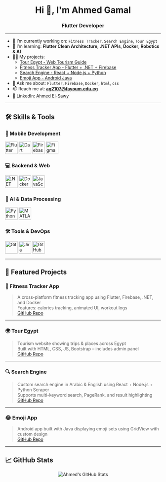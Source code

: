 <h1 align="center">Hi 👋, I'm Ahmed Gamal</h1>
<h3 align="center">Flutter Developer </h3>

---

- 🔭 I’m currently working on: `Fitness Tracker`, `Search Engine`, `Tour Egypt`
- 🌱 I’m learning: **Flutter Clean Architecture**, **.NET APIs**, **Docker**, **Robotics & AI**
- 👨‍💻 My projects:  
  - [Tour Egypt - Web Tourism Guide](#)  
  - [Fitness Tracker App - Flutter + .NET + Firebase](#)  
  - [Search Engine - React + Node.js + Python](#)  
  - [Emoji App - Android Java](#)  
- 💬 Ask me about: `Flutter`, `Firebase`,  `Docker`, `html`, `css`
- 📫 Reach me at: **ag2107@fayoum.edu.eg**
- 💼 LinkedIn: [Ahmed El-Sawy](https://www.linkedin.com/in/ahmed-el-sawy44)

---

## 🛠️ Skills & Tools

### 📱 Mobile Development  
<p>
  <img src="https://www.vectorlogo.zone/logos/flutterio/flutterio-icon.svg" width="40" alt="Flutter"/>
  <img src="https://www.vectorlogo.zone/logos/dartlang/dartlang-icon.svg" width="40" alt="Dart"/>
  <img src="https://www.vectorlogo.zone/logos/firebase/firebase-icon.svg" width="40" alt="Firebase"/>
  <img src="https://www.vectorlogo.zone/logos/figma/figma-icon.svg" width="40" alt="Figma"/>
</p>

### 💻 Backend & Web  
<p>
  <img src="https://www.vectorlogo.zone/logos/dotnet/dotnet-icon.svg" width="40" alt=".NET"/>
  <img src="https://www.vectorlogo.zone/logos/docker/docker-icon.svg" width="40" alt="Docker"/>
  <img src="https://www.vectorlogo.zone/logos/javascript/javascript-icon.svg" width="40" alt="JavaScript"/>
</p>

### 🤖 AI & Data Processing  
<p>
  <img src="https://www.vectorlogo.zone/logos/python/python-icon.svg" width="40" alt="Python"/>
  <img src="https://www.vectorlogo.zone/logos/matlab/matlab-icon.svg" width="40" alt="MATLAB"/>
</p>

### 🛠️ Tools & DevOps  
<p>
  <img src="https://www.vectorlogo.zone/logos/git-scm/git-scm-icon.svg" width="40" alt="Git"/>
  <img src="https://www.vectorlogo.zone/logos/jira/jira-icon.svg" width="40" alt="Jira"/>
  <img src="https://www.vectorlogo.zone/logos/github/github-icon.svg" width="40" alt="GitHub"/>
</p>

---

## 🚀 Featured Projects

### 🧠 Fitness Tracker App  
> A cross-platform fitness tracking app using Flutter, Firebase, .NET, and Docker  
> Features: calories tracking, animated UI, workout logs  
[GitHub Repo](#)

---

### 🌍 Tour Egypt  
> Tourism website showing trips & places across Egypt  
> Built with HTML, CSS, JS, Bootstrap – includes admin panel  
[GitHub Repo](#)

---

### 🔍 Search Engine  
> Custom search engine in Arabic & English using React + Node.js + Python Scraper  
> Supports multi-keyword search, PageRank, and result highlighting  
[GitHub Repo](#)

---

### 😂 Emoji App  
> Android app built with Java displaying emoji sets using GridView with custom design  
[GitHub Repo](#)

---

## 📈 GitHub Stats

<p align="center">
  <img src="https://github-readme-stats.vercel.app/api?username=AhmedElsawy44&show_icons=true&theme=radical" alt="Ahmed's GitHub Stats" />
</p>
